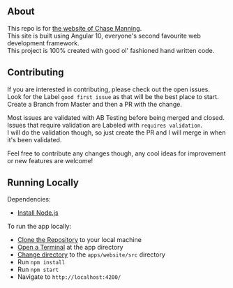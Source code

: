 ## About

This repo is for [the website of Chase Manning](https://chasemanning.co.nz).  
This site is built using Angular 10, everyone's second favourite web development framework.  
This project is 100% created with good ol' fashioned hand written code.

## Contributing

If you are interested in contributing, please check out the open issues.  
Look for the Label `good first issue` as that will be the best place to start.  
Create a Branch from Master and then a PR with the change.

Most issues are validated with AB Testing before being merged and closed.  
Issues that require validation are Labeled with `requires validation`.  
I will do the validation though, so just create the PR and I will merge in when it's been validated.

Feel free to contribute any changes though, any cool ideas for improvement or new features are welcome!

## Running Locally

Dependencies:

- [Install Node.js](https://nodejs.org/en/download/)

To run the app locally:

- [Clone the Repository](https://www.google.com/search?q=how+to+clone+a+repository+from+github) to your local machine
- [Open a Terminal](https://www.google.com/search?q=how+to+open+a+terminal+in+a+directory&oq=how+to+open+a+terminal+in+a+directory) at the app directory
- [Change directory](https://www.google.com/search?q=how+to+cd+to+a+directory&oq=how+to+cd+to+a+directory) to the `apps/website/src` directory
- Run `npm install`
- Run `npm start`
- Navigate to `http://localhost:4200/`

